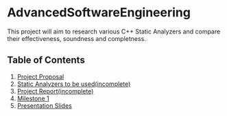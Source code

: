﻿# AdvancedSoftwareEngineering
 This project will aim to research various C++ Static Analyzers and compare their effectiveness, soundness and completness.
 
 ## Table of Contents
1. [Project Proposal](https://github.com/JPhil54/AdvancedSoftwareEngineering/blob/main/Project%20Proposal.pdf) 
2. [Static Analyzers to be used(incomplete)](https://github.com/JPhil54/AdvancedSoftwareEngineering/blob/main/Static_Analyzers.md)
3. [Project Report(incomplete)](https://github.com/JPhil54/AdvancedSoftwareEngineering/blob/main/Project%20Report)
4. [Milestone 1](https://github.com/JPhil54/AdvancedSoftwareEngineering/blob/main/Milestone_1.md)
5. [Presentation Slides](https://github.com/JPhil54/AdvancedSoftwareEngineering/blob/main/Researching%20Static%20Analyzers.pdf)
